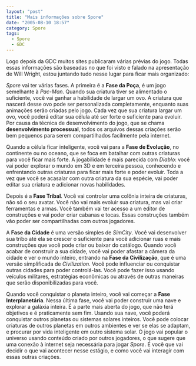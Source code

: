 ```yaml
---
layout: "post"
title: "Mais informações sobre Spore"
date: "2005-08-10 18:57"
category: Spore
tags:
  - Spore
  - GDC
---
```


Logo depois da GDC muitos sites publicaram várias prévias do jogo. Todas essas informações são baseadas no que foi visto e falado na apresentação de Will Wright, estou juntando tudo nesse lugar para ficar mais organizado:

_Spore_ vai ter várias fases. A primeira é a **Fase da Poça**, é um jogo semelhante à _Pac-Man_. Quando sua criatura tiver se alimentado o suficiente, você vai ganhar a habilidade de largar um ovo. A criatura que nascerá desse ovo pode ser personalizada completamente, enquanto suas animações serão criadas pelo jogo. Cada vez que sua criatura largar um ovo, você poderá editar sua célula até ser forte o suficiente para evoluir. Por causa da técnica de desenvolvimento do jogo, que se chama **desenvolvimento processual**, todos os arquivos dessas criações serão bem pequenos para serem compartilhados facilmente pela internet.

Quando a célula ficar inteligente, você vai para a **Fase de Evolução**, no continente ou no oceano, que se foca em batalhar com outras criaturas para você ficar mais forte. A jogabilidade é mais parecida com _Diablo_: você vai poder explorar o mundo em 3D e em terceira pessoa, conhecendo e enfrentando outras criaturas para ficar mais forte e poder evoluir. Toda a vez que você se acasalar com outra criatura da sua espécie, vai poder editar sua criatura e adicionar novas habilidades.

Depois é a **Fase Tribal**. Você vai controlar uma colônia inteira de criaturas, não só o seu avatar. Você não vai mais evoluir sua criatura, mas vai criar ferramentas e armas. Você também vai ter acesso a um editor de construções e vai poder criar cabanas e tocas. Essas construções também vão poder ser compartilhadas com outros jogadores.

A **Fase da Cidade** é uma versão simples de _SimCity_. Você vai desenvolver sua tribo até ela se crescer o suficiente para você adicionar ruas e mais construções que você pode criar ou baixar do catálogo. Quando você acabar de construir a sua cidade, você vai poder afastar a câmera da cidade e ver o mundo inteiro, entrando na **Fase da Civilização**, que é uma versão simplificada de _Civilization_. Você pode influenciar ou conquistar outras cidades para poder controlá-las. Você pode fazer isso usando veículos militares, estratégias econômicas ou através de outras maneiras que serão disponibilizadas para você.

Quando você conquistar o planeta inteiro, você vai começar a **Fase Interplanetária**. Nessa última fase, você vai poder construir uma nave e explorar a galáxia inteira. É a parte mais aberta do jogo, que não terá objetivos e é praticamente sem fim. Usando sua nave, você poderá conquistar outros planetas ou sistemas solares inteiros. Você pode colocar criaturas de outros planetas em outros ambientes e ver se elas se adaptam, e procurar por vida inteligente em outro sistema solar. O jogo vai popular o universo usando conteúdo criado por outros jogadores, o que sugere que uma conexão à internet seja necessária para jogar _Spore_. É você que vai decidir o que vai acontecer nesse estágio, e como você vai interagir com essas outras criações.
